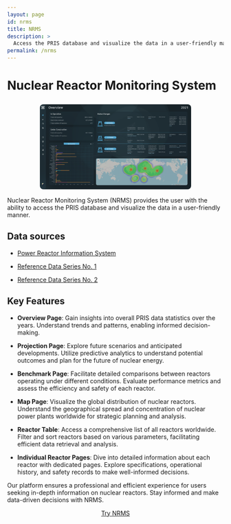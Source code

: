 ```yaml
---
layout: page
id: nrms
title: NRMS
description: >
  Access the PRIS database and visualize the data in a user-friendly manner.
permalink: /nrms
---
```


# Nuclear Reactor Monitoring System

<center>
    <img alt="NRMS" width="70%" src="/assets/images/nrms-overview.png" style="border-radius: 0.5rem; margin-top: 0.5rem;" />
</center>

Nuclear Reactor Monitoring System (NRMS) provides the user with the ability to access the PRIS database and visualize the data in a user-friendly manner.

## Data sources

- [Power Reactor Information System](https://pris.iaea.org/)

- [Reference Data Series No. 1](https://www.iaea.org/publications/15268/energy-electricity-and-nuclear-power-estimates-for-the-period-up-to-2050)

- [Reference Data Series No. 2](https://www.iaea.org/publications/15211/nuclear-power-reactors-in-the-world)

## Key Features

- **Overview Page**: Gain insights into overall PRIS data statistics over the years. Understand trends and patterns, enabling informed decision-making.

- **Projection Page**: Explore future scenarios and anticipated developments. Utilize predictive analytics to understand potential outcomes and plan for the future of nuclear energy.

- **Benchmark Page**: Facilitate detailed comparisons between reactors operating under different conditions. Evaluate performance metrics and assess the efficiency and safety of each reactor.

- **Map Page**: Visualize the global distribution of nuclear reactors. Understand the geographical spread and concentration of nuclear power plants worldwide for strategic planning and analysis.

- **Reactor Table**: Access a comprehensive list of all reactors worldwide. Filter and sort reactors based on various parameters, facilitating efficient data retrieval and analysis.

- **Individual Reactor Pages**: Dive into detailed information about each reactor with dedicated pages. Explore specifications, operational history, and safety records to make well-informed decisions.

Our platform ensures a professional and efficient experience for users seeking in-depth information on nuclear reactors. Stay informed and make data-driven decisions with NRMS.

<center>
    <a href="https://nrms.nukehub.org" target="_blank"
        class="button button--flex" style="margin-top: 1rem;">
        Try NRMS <i class="nuke-arrow-ios-forward button_icon"></i>
    </a>
</center>
